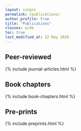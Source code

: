 ```yaml
---
layout: single
permalink: /publications/
author_profile: true
title: "Publications"
classes: wide
toc: true
last_modified_at: 22 May 2020
---
```


## Peer-reviewed

{% include journal-articles.html %}

## Book chapters

{% include book-chapters.html %}

## Pre-prints

{% include preprints.html %}
